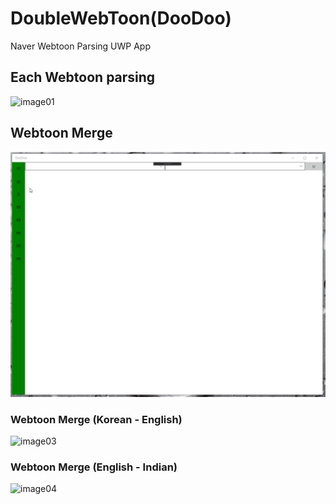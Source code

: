 # DoubleWebToon(DooDoo)
Naver Webtoon Parsing UWP App


## Each Webtoon parsing

![image01](./image/image01.gif)


## Webtoon Merge 
![image02](./image/image02.gif)

### Webtoon Merge (Korean - English)
![image03](./image/image03.gif)

### Webtoon Merge (English - Indian)
![image04](./image/image04.gif)